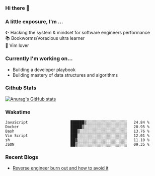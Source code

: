 ### Hi there 👋
### A little exposure, I'm ...

☪ Hacking the system & mindset for software engineers performance <br/>
📚 Bookworms/Voracious ultra learner <br/>
🎠 Vim lover <br/>

<!--
**bitethecode/bitethecode** is a ✨ _special_ ✨ repository because its `README.md` (this file) appears on your GitHub profile.

Here are some ideas to get you started:

- 🔭 I’m currently working on ...
- 🌱 I’m currently learning ...
- 👯 I’m looking to collaborate on ...
- 🤔 I’m looking for help with ...
- 💬 Ask me about ...
- 📫 How to reach me: ...
- 😄 Pronouns: ...
- ⚡ Fun fact: ...
-->

### Currently I'm working on... 
- Building a developer playbook
- Building mastery of data structures and algorithms

### Github Stats
[![Anurag's GitHub stats](https://github-readme-stats.vercel.app/api?username=bitethecode&count_private=true&showing_icons=true)](https://github.com/anuraghazra/github-readme-stats)

### Wakatime
<!--START_SECTION:waka-->

```text
JavaScript                   ██████▒░░░░░░░░░░░░░░░░░░   24.84 %
Docker                       █████▒░░░░░░░░░░░░░░░░░░░   20.95 %
Bash                         ███▒░░░░░░░░░░░░░░░░░░░░░   13.76 %
Vim Script                   ███░░░░░░░░░░░░░░░░░░░░░░   12.01 %
sh                           ██▓░░░░░░░░░░░░░░░░░░░░░░   11.10 %
JSON                         ██▒░░░░░░░░░░░░░░░░░░░░░░   09.35 %
```

<!--END_SECTION:waka-->

### Recent Blogs
- [Reverse engineer burn out and how to avoid it](https://bitethecode.org/#/articles/reverse-engineer-burnout-and-how-to-avoid-it)
